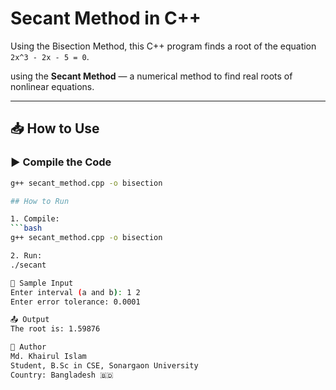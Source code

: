 # Secant Method in C++

Using the Bisection Method, this C++ program finds a root of the equation `2x^3 - 2x - 5 = 0`.

using the **Secant Method** — a numerical method to find real roots of nonlinear equations.

---

## 📥 How to Use

### ▶️ Compile the Code

```bash
g++ secant_method.cpp -o bisection

## How to Run

1. Compile:
```bash
g++ secant_method.cpp -o bisection

2. Run:
./secant

📌 Sample Input
Enter interval (a and b): 1 2
Enter error tolerance: 0.0001

📤 Output
The root is: 1.59876

👤 Author
Md. Khairul Islam
Student, B.Sc in CSE, Sonargaon University
Country: Bangladesh 🇧🇩

